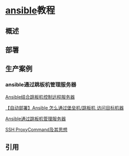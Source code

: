 # [ansible]()教程

## 概述



## 部署


## 生产案例


### ansible通过跳板机管理服务器

[Ansible结合跳板机控制远程服务器](https://ouyang.me/blog/2015/08/31/using-ansible-with-a-bastion-host)

[【自动部署】Ansible 怎么通过堡垒机/跳板机 访问目标机器](http://www.cnblogs.com/junneyang/p/6073714.html)

[Ansible通过跳板机管理服务器](http://www.cweye.net/2015/07/17/ansible-jumper.html)

[SSH ProxyCommand及其思想](http://blog.csdn.net/asx20042005/article/details/7041287)





## 引用


[]()

[]()

[]()
